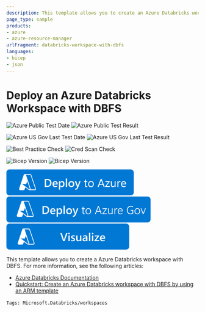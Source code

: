 ```yaml
---
description: This template allows you to create an Azure Databricks workspace with DBFS.
page_type: sample
products:
- azure
- azure-resource-manager
urlFragment: databricks-workspace-with-dbfs
languages:
- bicep
- json
---
```

# Deploy an Azure Databricks Workspace with DBFS

![Azure Public Test Date](https://azurequickstartsservice.blob.core.windows.net/badges/quickstarts/microsoft.databricks/databricks-workspace-with-dbfs/PublicLastTestDate.svg)
![Azure Public Test Result](https://azurequickstartsservice.blob.core.windows.net/badges/quickstarts/microsoft.databricks/databricks-workspace-with-dbfs/PublicDeployment.svg)

![Azure US Gov Last Test Date](https://azurequickstartsservice.blob.core.windows.net/badges/quickstarts/microsoft.databricks/databricks-workspace-with-dbfs/FairfaxLastTestDate.svg)
![Azure US Gov Last Test Result](https://azurequickstartsservice.blob.core.windows.net/badges/quickstarts/microsoft.databricks/databricks-workspace-with-dbfs/FairfaxDeployment.svg)

![Best Practice Check](https://azurequickstartsservice.blob.core.windows.net/badges/quickstarts/microsoft.databricks/databricks-workspace-with-dbfs/BestPracticeResult.svg)
![Cred Scan Check](https://azurequickstartsservice.blob.core.windows.net/badges/quickstarts/microsoft.databricks/databricks-workspace-with-dbfs/CredScanResult.svg)

![Bicep Version](https://azurequickstartsservice.blob.core.windows.net/badges/quickstarts/microsoft.databricks/databricks-workspace-with-dbfs/BicepVersion.svg)
![Bicep Version](https://azurequickstartsservice.blob.core.windows.net/badges/quickstarts/microsoft.databricks/databricks-workspace-with-dbfs/BicepVersion.svg)

[![Deploy To Azure](https://raw.githubusercontent.com/Azure/azure-quickstart-templates/master/1-CONTRIBUTION-GUIDE/images/deploytoazure.svg?sanitize=true)](https://portal.azure.com/#create/Microsoft.Template/uri/https%3A%2F%2Fraw.githubusercontent.com%2FAzure%2Fazure-quickstart-templates%2Fmaster%2Fquickstarts%2Fmicrosoft.databricks%2Fdatabricks-workspace-with-dbfs%2Fazuredeploy.json)
[![Deploy To Azure US Gov](https://raw.githubusercontent.com/Azure/azure-quickstart-templates/master/1-CONTRIBUTION-GUIDE/images/deploytoazuregov.svg?sanitize=true)](https://portal.azure.us/#create/Microsoft.Template/uri/https%3A%2F%2Fraw.githubusercontent.com%2FAzure%2Fazure-quickstart-templates%2Fmaster%2Fquickstarts%2Fmicrosoft.databricks%2Fdatabricks-workspace-with-dbfs%2Fazuredeploy.json)
[![Visualize](https://raw.githubusercontent.com/Azure/azure-quickstart-templates/master/1-CONTRIBUTION-GUIDE/images/visualizebutton.svg?sanitize=true)](http://armviz.io/#/?load=https%3A%2F%2Fraw.githubusercontent.com%2FAzure%2Fazure-quickstart-templates%2Fmaster%2Fquickstarts%2Fmicrosoft.databricks%2Fdatabricks-workspace-with-dbfs%2Fazuredeploy.json)

This template allows you to create a Azure Databricks workspace with DBFS. For more information, see the following articles:

- [Azure Databricks Documentation](https://docs.microsoft.com/azure/azure-databricks/)
- [Quickstart: Create an Azure Databricks workspace with DBFS by using an ARM template](https://docs.microsoft.com/azure/databricks/scenarios/quickstart-create-databricks-workspace-with-dbfs-resource-manager-template)

`Tags: Microsoft.Databricks/workspaces`
